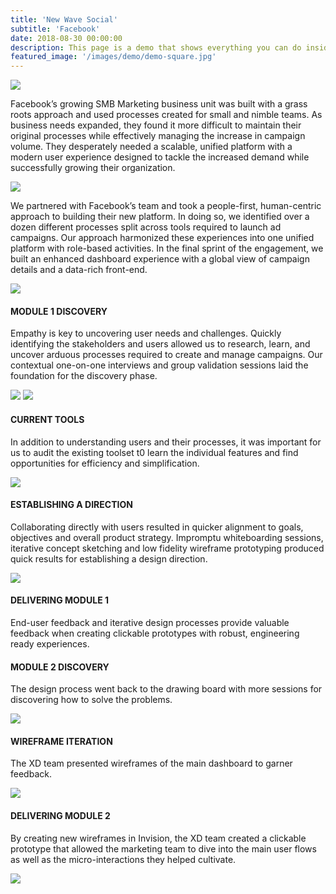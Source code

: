 ```yaml
---
title: 'New Wave Social'
subtitle: 'Facebook'
date: 2018-08-30 00:00:00
description: This page is a demo that shows everything you can do inside portfolio and blog posts.
featured_image: '/images/demo/demo-square.jpg'
---
```


<img src="../images/story-poster-facebook.png">

Facebook’s growing SMB Marketing business unit was built with a grass roots approach and used processes created for small and nimble teams. As business needs expanded, they found it more difficult to maintain their original processes while effectively managing the increase in campaign volume. They desperately needed a scalable, unified platform with a modern user experience designed to tackle the increased demand while successfully growing their organization.

<img src="../images/story-facebook-1.jpg">

We partnered with Facebook’s team and took a people-first, human-centric approach to building their new platform. In doing so, we identified over a dozen different processes split across tools required to launch ad campaigns. Our approach harmonized these experiences into one unified platform with role-based activities. In the final sprint of the engagement, we built an enhanced dashboard experience with a global view of campaign details and a data-rich front-end.

<img src="../images/story-facebook-2.png">

#### MODULE 1 DISCOVERY
Empathy is key to uncovering user needs and challenges. Quickly identifying the stakeholders and users allowed us to research, learn, and uncover arduous processes required to create and manage campaigns. Our contextual one-on-one interviews and group validation sessions laid the foundation for the discovery phase.

<img src="../images/story-facebook-3.jpg">
<img src="../images/story-facebook-4.png">

#### CURRENT TOOLS
In addition to understanding users and their processes, it was important for us to audit the existing toolset t0 learn the individual features and find opportunities for efficiency and simplification.

<img src="../images/story-facebook-5.png">


#### ESTABLISHING A DIRECTION
Collaborating directly with users resulted in quicker alignment to goals, objectives and overall product strategy. Impromptu whiteboarding sessions, iterative concept sketching and low fidelity wireframe prototyping produced quick results for establishing a design direction.

<img src="../images/story-facebook-6.png">

#### DELIVERING MODULE 1
End-user feedback and iterative design processes provide valuable feedback when creating clickable prototypes with robust, engineering ready experiences.


#### MODULE 2 DISCOVERY
The design process went back to the drawing board with more sessions for discovering how to solve the problems.

<img src="../images/story-facebook-7.png">

#### WIREFRAME ITERATION
The XD team presented wireframes of the main dashboard to garner feedback.

<img src="../images/story-facebook-8.jpg">

#### DELIVERING MODULE 2
By creating new wireframes in Invision, the XD team created a clickable prototype that allowed the marketing team to dive into the main user flows as well as the micro-interactions they helped cultivate.

<img src="../images/story-facebook-8b.png">
